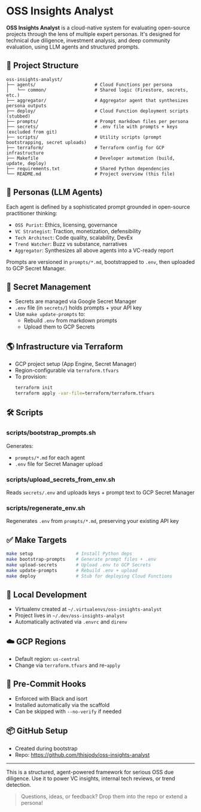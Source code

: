 # OSS Insights Analyst

**OSS Insights Analyst** is a cloud-native system for evaluating open-source projects through the lens of multiple expert personas. It's designed for technical due diligence, investment analysis, and deep community evaluation, using LLM agents and structured prompts.

## 📁 Project Structure

```
oss-insights-analyst/
├── agents/                      # Cloud Functions per persona
│   └── common/                  # Shared logic (Firestore, secrets, etc.)
├── aggregator/                  # Aggregator agent that synthesizes persona outputs
├── deploy/                      # Cloud Function deployment scripts (stubbed)
├── prompts/                     # Prompt markdown files per persona
├── secrets/                     # .env file with prompts + keys (excluded from git)
├── scripts/                     # Utility scripts (prompt bootstrapping, secret uploads)
├── terraform/                   # Terraform config for GCP infrastructure
├── Makefile                     # Developer automation (build, update, deploy)
├── requirements.txt             # Shared Python dependencies
└── README.md                    # Project overview (this file)
```

## 🧠 Personas (LLM Agents)

Each agent is defined by a sophisticated prompt grounded in open-source practitioner thinking:

- `OSS Purist`: Ethics, licensing, governance
- `VC Strategist`: Traction, monetization, defensibility
- `Tech Architect`: Code quality, scalability, DevEx
- `Trend Watcher`: Buzz vs substance, narratives
- `Aggregator`: Synthesizes all above agents into a VC-ready report

Prompts are versioned in `prompts/*.md`, bootstrapped to `.env`, then uploaded to GCP Secret Manager.

## 🔐 Secret Management

- Secrets are managed via Google Secret Manager
- `.env` file (in `secrets/`) holds prompts + your API key
- Use `make update-prompts` to:
  - Rebuild `.env` from markdown prompts
  - Upload them to GCP Secrets

## 🌎 Infrastructure via Terraform

- GCP project setup (App Engine, Secret Manager)
- Region-configurable via `terraform.tfvars`
- To provision:
  ```bash
  terraform init
  terraform apply -var-file=terraform/terraform.tfvars
  ```

## 🛠️ Scripts

### scripts/bootstrap_prompts.sh
Generates:
- `prompts/*.md` for each agent
- `.env` file for Secret Manager upload

### scripts/upload_secrets_from_env.sh
Reads `secrets/.env` and uploads keys + prompt text to GCP Secret Manager

### scripts/regenerate_env.sh
Regenerates `.env` from `prompts/*.md`, preserving your existing API key

## ✅ Make Targets

```bash
make setup                # Install Python deps
make bootstrap-prompts    # Generate prompt files + .env
make upload-secrets       # Upload .env to GCP Secrets
make update-prompts       # Rebuild .env + upload
make deploy               # Stub for deploying Cloud Functions
```

## 🧪 Local Development

- Virtualenv created at `~/.virtualenvs/oss-insights-analyst`
- Project lives in `~/.dev/oss-insights-analyst`
- Automatically activated via `.envrc` and `direnv`

## ☁️ GCP Regions

- Default region: `us-central`
- Change via `terraform.tfvars` and re-`apply`

## 🧼 Pre-Commit Hooks

- Enforced with Black and isort
- Installed automatically via the scaffold
- Can be skipped with `--no-verify` if needed

## 📦 GitHub Setup

- Created during bootstrap
- Repo: https://github.com/thisjody/oss-insights-analyst

---

This is a structured, agent-powered framework for serious OSS due diligence. Use it to power VC insights, internal tech reviews, or trend detection.

> Questions, ideas, or feedback? Drop them into the repo or extend a persona!